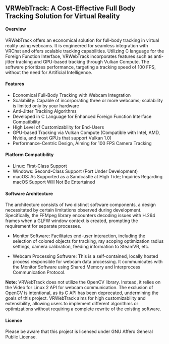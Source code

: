 ## VRWebTrack: A Cost-Effective Full Body Tracking Solution for Virtual Reality
#### Overview

VRWebTrack offers an economical solution for full-body tracking in virtual reality using webcams. It is engineered for seamless integration with VRChat and offers scalable tracking capabilities. Utilizing C language for the Foreign Function Interface, VRWebTrack incorporates features such as anti-jitter tracking and GPU-based tracking through Vulkan Compute. The software prioritizes performance, targeting a tracking speed of 100 FPS, without the need for Artificial Intelligence.

#### Features

- Economical Full-Body Tracking with Webcam Integration
- Scalability: Capable of incorporating three or more webcams; scalability is limited only by your hardware
- Anti-Jitter Tracking Algorithms
- Developed in C Language for Enhanced Foreign Function Interface Compatibility
- High Level of Customizability for End-Users
- GPU-based Tracking via Vulkan Compute (Compatible with Intel, AMD, Nvidia, and most GPUs that support Vulkan 1.0)
- Performance-Centric Design, Aiming for 100 FPS Camera Tracking

#### Platform Compatibility

- Linux: First-Class Support
- Windows: Second-Class Support (Port Under Development)
- macOS: As Supported as a Sandcastle at High Tide; Inquiries Regarding macOS Support Will Not Be Entertained

#### Software Architecture

The architecture consists of two distinct software components, a design necessitated by certain limitations observed during development. Specifically, the FFMpeg library encounters decoding issues with H.264 frames when a GLFW window context is created, prompting the requirement for separate processes.

- Monitor Software: Facilitates end-user interaction, including the selection of colored objects for tracking, ray scoping optimization radius settings, camera calibration, feeding information to SteamVR, etc.

- Webcam Processing Software: This is a self-contained, locally hosted process responsible for webcam data processing. It communicates with the Monitor Software using Shared Memory and Interprocess Communication Protocol.

**Note:** VRWebTrack does not utilize the OpenCV library. Instead, it relies on the Video for Linux 2 API for webcam communication. The exclusion of OpenCV is intentional, as its C API has been deprecated, undermining the goals of this project. VRWebTrack aims for high customizability and extensibility, allowing users to implement different algorithms or optimizations without requiring a complete rewrite of the existing software.

#### License

Please be aware that this project is licensed under GNU Affero General Public License.
